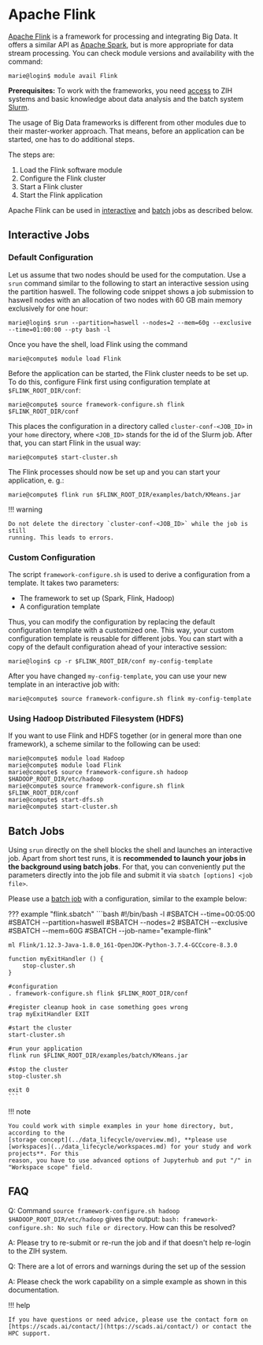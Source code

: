 # Apache Flink

[Apache Flink](https://flink.apache.org/) is a framework for processing and integrating Big Data.
It offers a similar API as [Apache Spark](big_data_frameworks_spark.md), but is more appropriate
for data stream processing. You can check module versions and availability with the command:

```console
marie@login$ module avail Flink
```

**Prerequisites:** To work with the frameworks, you need [access](../access/ssh_login.md) to ZIH
systems and basic knowledge about data analysis and the batch system
[Slurm](../jobs_and_resources/slurm.md).

The usage of Big Data frameworks is different from other modules due to their master-worker
approach. That means, before an application can be started, one has to do additional steps.

The steps are:

1. Load the Flink software module
1. Configure the Flink cluster
1. Start a Flink cluster
1. Start the Flink application

Apache Flink can be used in [interactive](#interactive-jobs) and [batch](#batch-jobs) jobs as
described below.

## Interactive Jobs

### Default Configuration

Let us assume that two nodes should be used for the computation. Use a `srun` command similar to
the following to start an interactive session using the partition haswell. The following code
snippet shows a job submission to haswell nodes with an allocation of two nodes with 60 GB main
memory exclusively for one hour:

```console
marie@login$ srun --partition=haswell --nodes=2 --mem=60g --exclusive --time=01:00:00 --pty bash -l
```

Once you have the shell, load Flink using the command

```console
marie@compute$ module load Flink
```

Before the application can be started, the Flink cluster needs to be set up. To do this, configure
Flink first using configuration template at `$FLINK_ROOT_DIR/conf`:

```console
marie@compute$ source framework-configure.sh flink $FLINK_ROOT_DIR/conf
```

This places the configuration in a directory called `cluster-conf-<JOB_ID>` in your `home`
directory, where `<JOB_ID>` stands for the id of the Slurm job. After that, you can start Flink in
the usual way:

```console
marie@compute$ start-cluster.sh
```

The Flink processes should now be set up and you can start your application, e. g.:

```console
marie@compute$ flink run $FLINK_ROOT_DIR/examples/batch/KMeans.jar
```

!!! warning

    Do not delete the directory `cluster-conf-<JOB_ID>` while the job is still
    running. This leads to errors.

### Custom Configuration

The script `framework-configure.sh` is used to derive a configuration from a template. It takes two
parameters:

- The framework to set up (Spark, Flink, Hadoop)
- A configuration template

Thus, you can modify the configuration by replacing the default configuration template with a
customized one. This way, your custom configuration template is reusable for different jobs. You
can start with a copy of the default configuration ahead of your interactive session:

```console
marie@login$ cp -r $FLINK_ROOT_DIR/conf my-config-template
```

After you have changed `my-config-template`, you can use your new template in an interactive job
with:

```console
marie@compute$ source framework-configure.sh flink my-config-template
```

### Using Hadoop Distributed Filesystem (HDFS)

If you want to use Flink and HDFS together (or in general more than one framework), a scheme
similar to the following can be used:

```console
marie@compute$ module load Hadoop
marie@compute$ module load Flink
marie@compute$ source framework-configure.sh hadoop $HADOOP_ROOT_DIR/etc/hadoop
marie@compute$ source framework-configure.sh flink $FLINK_ROOT_DIR/conf
marie@compute$ start-dfs.sh
marie@compute$ start-cluster.sh
```

## Batch Jobs

Using `srun` directly on the shell blocks the shell and launches an interactive job. Apart from
short test runs, it is **recommended to launch your jobs in the background using batch jobs**. For
that, you can conveniently put the parameters directly into the job file and submit it via
`sbatch [options] <job file>`.

Please use a [batch job](../jobs_and_resources/slurm.md) with a configuration, similar to the
example below:

??? example "flink.sbatch"
    ```bash
    #!/bin/bash -l
    #SBATCH --time=00:05:00
    #SBATCH --partition=haswell
    #SBATCH --nodes=2
    #SBATCH --exclusive
    #SBATCH --mem=60G
    #SBATCH --job-name="example-flink"

    ml Flink/1.12.3-Java-1.8.0_161-OpenJDK-Python-3.7.4-GCCcore-8.3.0

    function myExitHandler () {
        stop-cluster.sh
    }

    #configuration
    . framework-configure.sh flink $FLINK_ROOT_DIR/conf

    #register cleanup hook in case something goes wrong
    trap myExitHandler EXIT

    #start the cluster
    start-cluster.sh

    #run your application
    flink run $FLINK_ROOT_DIR/examples/batch/KMeans.jar

    #stop the cluster
    stop-cluster.sh

    exit 0
    ```

!!! note

    You could work with simple examples in your home directory, but, according to the
    [storage concept](../data_lifecycle/overview.md), **please use
    [workspaces](../data_lifecycle/workspaces.md) for your study and work projects**. For this
    reason, you have to use advanced options of Jupyterhub and put "/" in "Workspace scope" field.

## FAQ

Q: Command `source framework-configure.sh hadoop
$HADOOP_ROOT_DIR/etc/hadoop` gives the output:
`bash: framework-configure.sh: No such file or directory`. How can this be resolved?

A: Please try to re-submit or re-run the job and if that doesn't help
re-login to the ZIH system.

Q: There are a lot of errors and warnings during the set up of the
session

A: Please check the work capability on a simple example as shown in this documentation.

!!! help

    If you have questions or need advice, please use the contact form on
    [https://scads.ai/contact/](https://scads.ai/contact/) or contact the HPC support.
